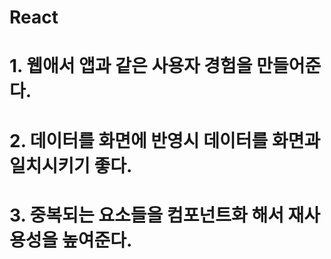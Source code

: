 # React
# 1. 웹애서 앱과 같은 사용자 경험을 만들어준다.
# 2. 데이터를 화면에 반영시 데이터를 화면과 일치시키기 좋다.
# 3. 중복되는 요소들을 컴포넌트화 해서 재사용성을 높여준다.